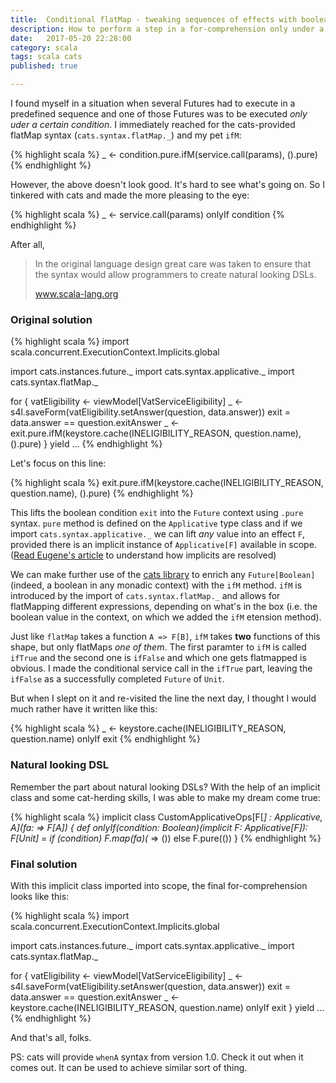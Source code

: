 ```yaml
---
title:  Conditional flatMap - tweaking sequences of effects with boolean conditions
description: How to perform a step in a for-comprehension only under a certain condition with a conditional flatMap
date:   2017-05-20 22:28:00
category: scala
tags: scala cats
published: true

---
```


I found myself in a situation when several Futures had to execute in a predefined sequence and one of those Futures was to be executed _only uder a certain condition_. I immediately reached for the cats-provided flatMap syntax (`cats.syntax.flatMap._`) and my pet `ifM`:

{% highlight scala %}
  _ <- condition.pure.ifM(service.call(params), ().pure)
{% endhighlight %}

However, the above doesn't look good. It's hard to see what's going on. So I tinkered with cats and made the more pleasing to the eye:

{% highlight scala %}
  _ <- service.call(params) onlyIf condition
{% endhighlight %}

After all,

>  In the original language design great care was taken to ensure that the syntax would allow programmers to create natural looking DSLs.
> 
> www.scala-lang.org



### Original solution

{% highlight scala %}
import scala.concurrent.ExecutionContext.Implicits.global

import cats.instances.future._
import cats.syntax.applicative._
import cats.syntax.flatMap._

for {
  vatEligibility <- viewModel[VatServiceEligibility]
  _ <- s4l.saveForm(vatEligibility.setAnswer(question, data.answer))
  exit = data.answer == question.exitAnswer
  _ <- exit.pure.ifM(keystore.cache(INELIGIBILITY_REASON, question.name), ().pure)
} yield ...
{% endhighlight %}

Let's focus on this line:

{% highlight scala %}
exit.pure.ifM(keystore.cache(INELIGIBILITY_REASON, question.name), ().pure)
{% endhighlight %}

This lifts the boolean condition `exit` into the `Future` context using `.pure` syntax. `pure` method is defined on the `Applicative` type class and if we import `cats.syntax.applicative._` we can lift _any_ value into an effect `F`, provided there is an implicit instance of `Applicative[F]` available in scope. ([Read Eugene's article](http://eed3si9n.com/revisiting-implicits-without-import-tax) to understand how implicits are resolved)

We can make further use of the [cats library][1] to enrich any `Future[Boolean]` (indeed, a boolean in any monadic context) with the `ifM` method. `ifM` is introduced by the import of `cats.syntax.flatMap._` and allows for flatMapping different expressions, depending on what's in the box (i.e. the boolean value in the context, on which we added the `ifM` etension method).

Just like `flatMap` takes a function `A => F[B]`, `ifM` takes **two** functions of this shape, but only flatMaps _one of them_. The first paramter to `ifM` is called `ifTrue` and the second one is `ifFalse` and which one gets flatmapped is obvious. I made the conditional service call in the `ifTrue` part, leaving the `ifFalse` as a successfully completed `Future` of `Unit`.

But when I slept on it and re-visited the line the next day, I thought I would much rather have it written like this:

{% highlight scala %}
  _ <- keystore.cache(INELIGIBILITY_REASON, question.name) onlyIf exit
{% endhighlight %}

### Natural looking DSL

Remember the part about natural looking DSLs? With the help of an implicit class and some cat-herding skills, I was able to make my dream come true:

{% highlight scala %}
implicit class CustomApplicativeOps[F[_] : Applicative, A](fa: => F[A]) {
  def onlyIf(condition: Boolean)(implicit F: Applicative[F]): F[Unit] =
    if (condition) F.map(fa)(_ => ()) else F.pure(())
}
{% endhighlight %}


### Final solution
With this implicit class imported into scope, the final for-comprehension looks like this:

{% highlight scala %}
import scala.concurrent.ExecutionContext.Implicits.global

import cats.instances.future._
import cats.syntax.applicative._
import cats.syntax.flatMap._

for {
  vatEligibility <- viewModel[VatServiceEligibility]
  _ <- s4l.saveForm(vatEligibility.setAnswer(question, data.answer))
  exit = data.answer == question.exitAnswer
  _ <- keystore.cache(INELIGIBILITY_REASON, question.name) onlyIf exit
} yield ...
{% endhighlight %}

And that's all, folks.

PS: cats will provide `whenA` syntax from version 1.0. Check it out when it comes out. It can be used to achieve similar sort of thing.

[1]:http://typelevel.org/cats/
